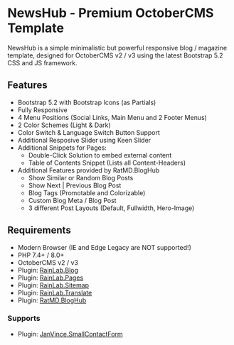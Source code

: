 NewsHub - Premium OctoberCMS Template
=====================================

NewsHub is a simple minimalistic but powerful responsive blog / magazine template, designed for 
OctoberCMS v2 / v3 using the latest Bootstrap 5.2 CSS and JS framework.


Features
--------

- Bootstrap 5.2 with Bootstrap Icons (as Partials)
- Fully Responsive
- 4 Menu Positions (Social Links, Main Menu and 2 Footer Menus)
- 2 Color Schemes (Light & Dark)
- Color Switch & Language Switch Button Support
- Additional Resposive Slider using Keen Slider
- Additional Snippets for Pages:
    - Double-Click Solution to embed external content
    - Table of Contents Snippet (Lists all Content-Headers)
- Additional Features provided by RatMD.BlogHub
    - Show Similar or Random Blog Posts 
    - Show Next | Previous Blog Post
    - Blog Tags (Promotable and Colorizable)
    - Custom Blog Meta / Blog Post
    - 3 different Post Layouts (Default, Fullwidth, Hero-Image)


Requirements
------------

- Modern Browser (IE and Edge Legacy are NOT supported!)
- PHP 7.4+ / 8.0+
- OctoberCMS v2 / v3
- Plugin: [RainLab.Blog](https://octobercms.com/plugin/rainlab-blog)
- Plugin: [RainLab.Pages](https://octobercms.com/plugin/rainlab-pages)
- Plugin: [RainLab.Sitemap](https://octobercms.com/plugin/rainlab-sitemap)
- Plugin: [RainLab.Translate](https://octobercms.com/plugin/rainlab-translate)
- Plugin: [RatMD.BlogHub](https://octobercms.com/plugin/ratmd-bloghub)


### Supports

- Plugin: [JanVince.SmallContactForm](https://octobercms.com/plugin/janvince-smallcontactform)
